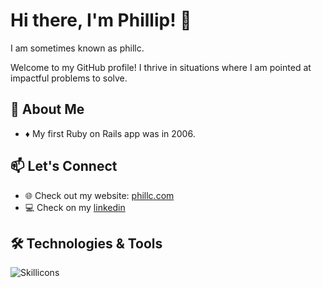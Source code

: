 # Hi there, I'm Phillip! 👋

I am sometimes known as phillc.

Welcome to my GitHub profile! I thrive in situations where I am pointed at impactful problems to solve.

## 🚀 About Me

- ♦️ My first Ruby on Rails app was in 2006.

## 📫 Let's Connect

- 🌐 Check out my website: [phillc.com](https://phillc.com/)
- 💻 Check on my [linkedin](https://www.linkedin.com/in/phillc1/)

## 🛠️ Technologies & Tools

![Skillicons](https://skillicons.dev/icons?i=apple,aws,bash,css,docker,git,github,go,kafka,kubernetes,neovim,nodejs,obsidian,py,rails,react,redis,ruby,tailwind,terraform,vscode&perline=4)

